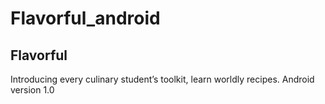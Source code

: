 # Flavorful_android

## Flavorful
Introducing every culinary student’s toolkit, learn worldly recipes. Android version 1.0
